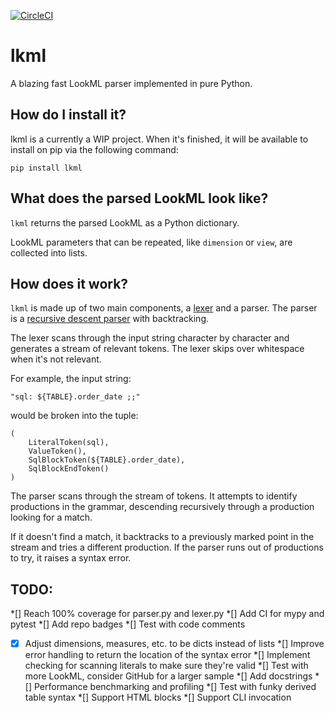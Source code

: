 [![CircleCI](https://circleci.com/gh/joshtemple/lkml.svg?style=svg)](https://circleci.com/gh/joshtemple/lkml)

# lkml

A blazing fast LookML parser implemented in pure Python.

## How do I install it?

lkml is a currently a WIP project. When it's finished, it will be available to install on pip via the following command:

```
pip install lkml
```

## What does the parsed LookML look like?

`lkml` returns the parsed LookML as a Python dictionary.

LookML parameters that can be repeated, like `dimension` or `view`, are collected into lists.

## How does it work?

`lkml` is made up of two main components, a [lexer](https://en.wikipedia.org/wiki/Lexical_analysis) and a parser. The parser is a [recursive descent parser](https://en.wikipedia.org/wiki/Recursive_descent_parser) with backtracking.

The lexer scans through the input string character by character and generates a stream of relevant tokens. The lexer skips over whitespace when it's not relevant.

For example, the input string:

```
"sql: ${TABLE}.order_date ;;"
```

would be broken into the tuple:

 ```
 (
     LiteralToken(sql),
     ValueToken(),
     SqlBlockToken(${TABLE}.order_date),
     SqlBlockEndToken()
 )
 ```

 The parser scans through the stream of tokens. It attempts to identify productions in the grammar, descending recursively through a production looking for a match.

 If it doesn't find a match, it backtracks to a previously marked point in the stream and tries a different production. If the parser runs out of productions to try, it raises a syntax error.

## TODO:

*[] Reach 100% coverage for parser.py and lexer.py
*[] Add CI for mypy and pytest
*[] Add repo badges
*[] Test with code comments
*[x] Adjust dimensions, measures, etc. to be dicts instead of lists
*[] Improve error handling to return the location of the syntax error
*[] Implement checking for scanning literals to make sure they're valid
*[] Test with more LookML, consider GitHub for a larger sample
*[] Add docstrings
*[] Performance benchmarking and profiling
*[] Test with funky derived table syntax
*[] Support HTML blocks
*[] Support CLI invocation

